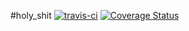 #holy_shit
[![travis-ci](https://secure.travis-ci.org/dead-horse/holy_shit.png)](https://travis-ci.org/dead-horse/holy_shit)
[![Coverage Status](https://coveralls.io/repos/dead-horse/holy_shit/badge.png)](https://coveralls.io/r/dead-horse/holy_shit)
